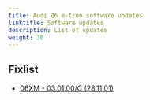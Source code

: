 ```yaml
---
title: Audi Q6 e-tron software updates
linktitle: Software updates
description: List of updates
weight: 30
---
```


## Fixlist

- [06XM - 03.01.00/C (28.11.01)](patch06xm)

